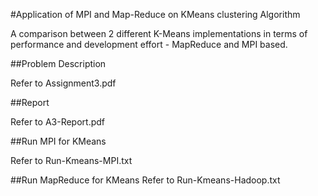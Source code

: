 #Application of MPI and Map-Reduce on KMeans clustering Algorithm

A comparison between 2 different K-Means implementations in terms of performance and development effort - MapReduce and MPI based.

##Problem Description

Refer to Assignment3.pdf

##Report

Refer to A3-Report.pdf

##Run MPI for KMeans

Refer to Run-Kmeans-MPI.txt

##Run MapReduce for KMeans
Refer to Run-Kmeans-Hadoop.txt


